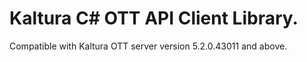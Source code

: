 # Kaltura C# OTT API Client Library.
Compatible with Kaltura OTT server version 5.2.0.43011 and above.
